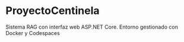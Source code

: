 # ProyectoCentinela
Sistema RAG con interfaz web ASP.NET Core. Entorno gestionado con Docker y Codespaces
